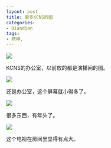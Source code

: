 ```yaml
---
layout: post
title: 更多KCNS的图
categories:
- Diandian
tags:
- 精神, 
---
```

<p><img src="http://m3.img.srcdd.com/farm4/d/2012/0627/10/7F2E5FB98813CA65D08BE728E54DA20B_B500_900_500_374.JPEG" /></p>
<p>KCNS的办公室，以前放的都是演播间的图。</p>
<p><img src="http://m1.img.srcdd.com/farm5/d/2012/0627/10/A4AEB11BDD66D13FC2DE703B6ADC476B_B500_900_500_374.JPEG" /></p>
<p>还是办公室，这个屏幕就小得多了。</p>
<p><img src="http://m1.img.srcdd.com/farm4/d/2012/0627/10/43EF120BA1ED75F68FBC4ECD4F3C8069_B500_900_500_374.JPEG" /></p>
<p>很多东西，有年头了。</p>
<p><img src="http://m2.img.srcdd.com/farm5/d/2012/0627/10/22F03EFC8C7251F0DBA005CEDDA22507_B500_900_500_374.JPEG" /></p>
<p>这个电视在房间里显得有点大。<br /></p>
<p><br /></p>
<p></p>